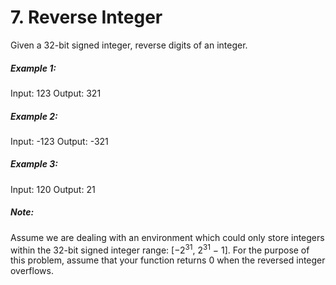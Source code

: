 # 7. Reverse Integer

Given a 32-bit signed integer, reverse digits of an integer.

##### Example 1:

Input: 123
Output: 321

##### Example 2:

Input: -123
Output: -321

##### Example 3:

Input: 120
Output: 21

##### Note:

Assume we are dealing with an environment which could only store integers within the 32-bit signed integer range: [−2<sup>31</sup>,  2<sup>31</sup> − 1]. For the purpose of this problem, assume that your function returns 0 when the reversed integer overflows.
